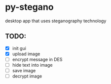 # py-stegano

desktop app that uses steganography technology 

## TODO:
* [x] init gui
* [x] upload image
* [ ] encrypt message in DES
* [ ] hide text into image
* [ ] save image
* [ ] decrypt image
